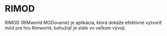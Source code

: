 # RIMOD
RIMOD (RIMworld MODovanie) je aplikácia, ktorá dokáže efektívne vytvoriť mód pre hru Rimworld, bohužiaľ je stále vo veľkom vývoji.
